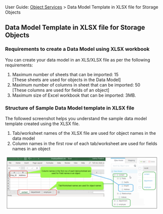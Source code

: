                                
User Guide: [Object Services](../Objectservices.md) > Data Model Template in XLSX file for Storage Objects

Data Model Template in XLSX file for Storage Objects
--------------------------------------------------------------

### Requirements to create a Data Model using XLSX workbook

You can create your data model in an XLS/XLSX file as per the following requirements:

1.   Maximum number of sheets that can be imported: 15 <br>[These sheets are used for objects in the Data Model]
2.   Maximum number of columns in sheet that can be imported: 50 <br>[These columns are used for fields of an object]
3.   Maximum size of Excel workbook that can be imported: 3MB.

### Structure of Sample Data Model template in XLSX file

The followed screenshot helps you understand the sample data model template created using the XLSX file.

1.   Tab/worksheet names of the XLSX file are used for object names in the data model
2.   Column names in the first row of each tab/worksheet are used for fields names in an object

![](../Resources/Images/ObjectModelExcel_694x235.png)